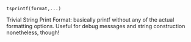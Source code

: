 ```
tsprintf(format,...)
```

Trivial String Print Format: basically printf without any of the actual formatting options. Useful for debug messages and string construction nonetheless, though!